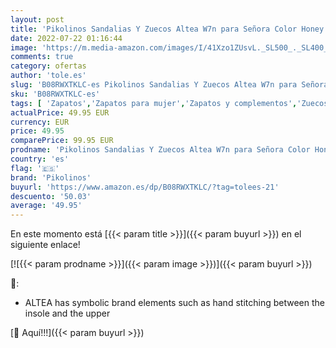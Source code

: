 ```yaml
---
layout: post
title: 'Pikolinos Sandalias Y Zuecos Altea W7n para Señora Color Honey'
date: 2022-07-22 01:16:44
image: 'https://m.media-amazon.com/images/I/41Xzo1ZUsvL._SL500_._SL400_.jpg'
comments: true
category: ofertas
author: 'tole.es'
slug: 'B08RWXTKLC-es Pikolinos Sandalias Y Zuecos Altea W7n para Señora Color...'
sku: 'B08RWXTKLC-es'
tags: [ 'Zapatos','Zapatos para mujer','Zapatos y complementos','Zuecos de mujer','Zuecos y mules de mujer','pikolinos','zuecos','🇪🇸', ]
actualPrice: 49.95 EUR
currency: EUR
price: 49.95
comparePrice: 99.95 EUR
prodname: 'Pikolinos Sandalias Y Zuecos Altea W7n para Señora Color Honey'
country: 'es'
flag: '🇪🇸'
brand: 'Pikolinos'
buyurl: 'https://www.amazon.es/dp/B08RWXTKLC/?tag=tolees-21'
descuento: '50.03'
average: '49.95'
---
```


En este momento está [{{< param title >}}]({{< param buyurl >}}) en el siguiente enlace!

[![{{< param prodname >}}]({{< param image >}})]({{< param buyurl >}})

🔎:

- ALTEA has symbolic brand elements such as hand stitching between the insole and the upper

[🛒 Aquí!!!]({{< param buyurl >}})
